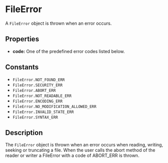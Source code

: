 FileError
========

A `FileError` object is thrown when an error occurs.

Properties
----------

- __code:__ One of the predefined error codes listed below.

Constants
---------

- `FileError.NOT_FOUND_ERR`
- `FileError.SECURITY_ERR`
- `FileError.ABORT_ERR`
- `FileError.NOT_READABLE_ERR`
- `FileError.ENCODING_ERR`
- `FileError.NO_MODIFICATION_ALLOWED_ERR`
- `FileError.INVALID_STATE_ERR`
- `FileError.SYNTAX_ERR`

Description
-----------

The `FileError` object is thrown when an error occurs when reading, writing, seeking or truncating a file.  When the user calls the abort method of the reader or writer a FileError with a code of ABORT_ERR is thrown.


